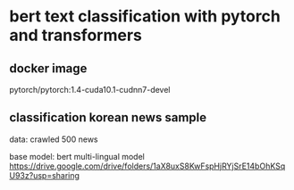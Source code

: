 # bert text classification with pytorch and transformers

## docker image
pytorch/pytorch:1.4-cuda10.1-cudnn7-devel

## classification korean news sample
data: crawled 500 news

base model: bert multi-lingual model
https://drive.google.com/drive/folders/1aX8uxS8KwFspHjRYjSrE14bOhKSqU93z?usp=sharing
